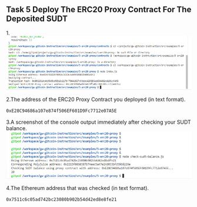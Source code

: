 ## Task 5 Deploy The ERC20 Proxy Contract For The Deposited SUDT

1.![alt text](https://raw.githubusercontent.com/deryyy/gitcoin/main/tash%205/tas_5.png)


2.The address of the ERC20 Proxy Contract you deployed (in text format).
```sh
0xE28C94686a107e874f506EF601D9Fc7712e07A5E
```

3.A screenshot of the console output immediately after checking your SUDT balance.
![alt text](https://raw.githubusercontent.com/deryyy/gitcoin/main/tash%205/tas_5a.png)

4.The Ethereum address that was checked (in text format).
```sh
0x7511c6c05ad742bc23080b902b54d42ed8e8fe21
```
